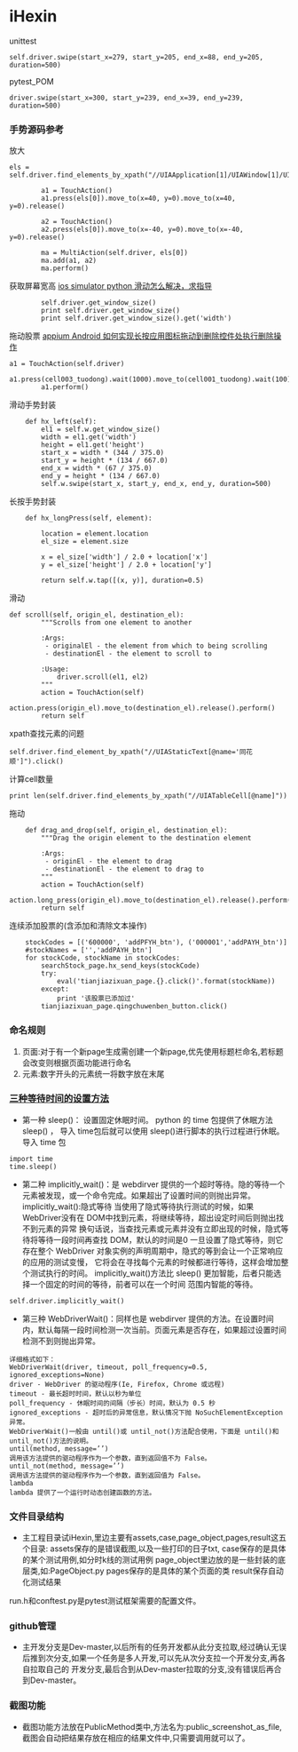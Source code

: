 # iHexin

unittest
```
self.driver.swipe(start_x=279, start_y=205, end_x=88, end_y=205, duration=500)
```

pytest_POM
```
driver.swipe(start_x=300, start_y=239, end_x=39, end_y=239, duration=500)
```
### 手势源码参考

放大
```
els = self.driver.find_elements_by_xpath("//UIAApplication[1]/UIAWindow[1]/UIAScrollView[1]/UIAStaticText[4]/UIAStaticText[1]")

		a1 = TouchAction()
		a1.press(els[0]).move_to(x=40, y=0).move_to(x=40, y=0).release()

		a2 = TouchAction()
		a2.press(els[0]).move_to(x=-40, y=0).move_to(x=-40, y=0).release()

		ma = MultiAction(self.driver, els[0])
		ma.add(a1, a2)
		ma.perform()
```
获取屏幕宽高
[ios simulator python 滑动怎么解决，求指导](https://testerhome.com/topics/3703)
```
		self.driver.get_window_size()
		print self.driver.get_window_size()
		print self.driver.get_window_size().get('width')
```
拖动股票
[appium Android 如何实现长按应用图标拖动到删除控件处执行删除操作](https://testerhome.com/topics/5346)
```
a1 = TouchAction(self.driver)
		a1.press(cell003_tuodong).wait(1000).move_to(cell001_tuodong).wait(100).release()
		a1.perform()
```
滑动手势封装
```
	def hx_left(self):
		el1 = self.w.get_window_size()
		width = el1.get('width')
		height = el1.get('height')
		start_x = width * (344 / 375.0)
		start_y = height * (134 / 667.0)
		end_x = width * (67 / 375.0)
		end_y = height * (134 / 667.0)
		self.w.swipe(start_x, start_y, end_x, end_y, duration=500)
```
长按手势封装
```
	def hx_longPress(self, element):
		
		location = element.location
		el_size = element.size

		x = el_size['width'] / 2.0 + location['x']
		y = el_size['height'] / 2.0 + location['y']

		return self.w.tap([(x, y)], duration=0.5)

```
滑动
```
def scroll(self, origin_el, destination_el):
        """Scrolls from one element to another

        :Args:
         - originalEl - the element from which to being scrolling
         - destinationEl - the element to scroll to

        :Usage:
            driver.scroll(el1, el2)
        """
        action = TouchAction(self)
        action.press(origin_el).move_to(destination_el).release().perform()
        return self
```
xpath查找元素的问题
```
self.driver.find_element_by_xpath("//UIAStaticText[@name='同花顺']").click()
```
计算cell数量
```
print len(self.driver.find_elements_by_xpath("//UIATableCell[@name]"))
```
拖动
```
    def drag_and_drop(self, origin_el, destination_el):
        """Drag the origin element to the destination element

        :Args:
         - originEl - the element to drag
         - destinationEl - the element to drag to
        """
        action = TouchAction(self)
        action.long_press(origin_el).move_to(destination_el).release().perform()
        return self
```
连续添加股票的(含添加和清除文本操作)
```
	stockCodes = [('600000', 'addPFYH_btn'), ('000001','addPAYH_btn')]
	#stockNames = ['','addPAYH_btn']
	for stockCode, stockName in stockCodes:
		searchStock_page.hx_send_keys(stockCode)
		try:
			eval('tianjiazixuan_page.{}.click()'.format(stockName))
		except:
			print '该股票已添加过'
		tianjiazixuan_page.qingchuwenben_button.click()
```
### 命名规则
1. 页面:对于有一个新page生成需创建一个新page,优先使用标题栏命名,若标题会改变则根据页面功能进行命名
2. 元素:数字开头的元素统一将数字放在末尾

### [三种等待时间的设置方法](https://testerhome.com/topics/2576#reply17)
- 第一种 sleep()： 设置固定休眠时间。 python 的 time 包提供了休眠方法 sleep() ， 导入 time包后就可以使用 sleep()进行脚本的执行过程进行休眠。
导入 time 包
```
import time
time.sleep()
```
- 第二种 implicitly_wait()：是 webdirver 提供的一个超时等待。隐的等待一个元素被发现，或一个命令完成。如果超出了设置时间的则抛出异常。
implicitly_wait():隐式等待
当使用了隐式等待执行测试的时候，如果 WebDriver没有在 DOM中找到元素，将继续等待，超出设定时间后则抛出找不到元素的异常
换句话说，当查找元素或元素并没有立即出现的时候，隐式等待将等待一段时间再查找 DOM，默认的时间是0
一旦设置了隐式等待，则它存在整个 WebDriver 对象实例的声明周期中，隐式的等到会让一个正常响应的应用的测试变慢，
它将会在寻找每个元素的时候都进行等待，这样会增加整个测试执行的时间。
implicitly_wait()方法比 sleep() 更加智能，后者只能选择一个固定的时间的等待，前者可以在一个时间
范围内智能的等待。
```
self.driver.implicitly_wait()
```
- 第三种  WebDriverWait()：同样也是 webdirver 提供的方法。在设置时间内，默认每隔一段时间检测一次当前。页面元素是否存在，如果超过设置时间检测不到则抛出异常。
```
详细格式如下：
WebDriverWait(driver, timeout, poll_frequency=0.5, ignored_exceptions=None)
driver - WebDriver 的驱动程序(Ie, Firefox, Chrome 或远程)
timeout - 最长超时时间，默认以秒为单位
poll_frequency - 休眠时间的间隔（步长）时间，默认为 0.5 秒
ignored_exceptions - 超时后的异常信息，默认情况下抛 NoSuchElementException 异常。
WebDriverWait()一般由 until()或 until_not()方法配合使用，下面是 until()和 until_not()方法的说明。
until(method, message=’’)
调用该方法提供的驱动程序作为一个参数，直到返回值不为 False。
until_not(method, message=’’)
调用该方法提供的驱动程序作为一个参数，直到返回值为 False。
lambda
lambda 提供了一个运行时动态创建函数的方法。
```
### 文件目录结构
- 主工程目录试iHexin,里边主要有assets,case,page_object,pages,result这五个目录:
assets保存的是错误截图,以及一些打印的日子txt,
case保存的是具体的某个测试用例,如分时k线的测试用例
page_object里边放的是一些封装的底层类,如:PageObject.py
pages保存的是具体的某个页面的类
result保存自动化测试结果

run.h和conftest.py是pytest测试框架需要的配置文件。


### github管理
- 主开发分支是Dev-master,以后所有的任务开发都从此分支拉取,经过确认无误后推到次分支,如果一个任务是多人开发,可以先从次分支拉一个开发分支,再各自拉取自己的
  开发分支,最后合到从Dev-master拉取的分支,没有错误后再合到Dev-master。

### 截图功能
- 截图功能方法放在PublicMethod类中,方法名为:public_screenshot_as_file,截图会自动把结果存放在相应的结果文件中,只需要调用就可以了。